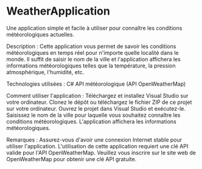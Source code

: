 # WeatherApplication
Une application simple et facile à utiliser pour connaître les conditions météorologiques actuelles.

Description : 
Cette application vous permet de savoir les conditions météorologiques en temps réel pour n'importe quelle localité dans le monde. Il suffit de saisir le nom de la ville et l'application affichera les informations météorologiques telles que la température, la pression atmosphérique, l'humidité, etc.

Technologies utilisées :
C#
API météorologique (API OpenWeatherMap)

Comment utiliser l'application : 
Téléchargez et installez Visual Studio sur votre ordinateur.
Clonez le dépôt ou téléchargez le fichier ZIP de ce projet sur votre ordinateur.
Ouvrez le projet dans Visual Studio et exécutez-le.
Saisissez le nom de la ville pour laquelle vous souhaitez connaître les conditions météorologiques.
L'application affichera les informations météorologiques.

Remarques :
Assurez-vous d'avoir une connexion Internet stable pour utiliser l'application.
L'utilisation de cette application requiert une clé API valide pour l'API OpenWeatherMap. Veuillez vous inscrire sur le site web de OpenWeatherMap pour obtenir une clé API gratuite.
